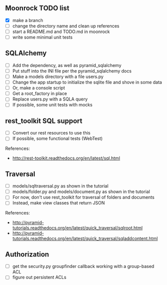 ## Moonrock TODO list

- [X] make a branch
- [ ] change the directory name and clean up references
- [ ] start a README.md and TODO.md in moonrock
- [ ] write some minimal unit tests

## SQLAlchemy

- [ ] Add the dependency, as well as pyramid_sqlalchemy
- [ ] Put stuff into the INI file per the pyramid_sqlalchemy docs
- [ ] Make a models directory with a file users.py
- [ ] Change the app startup to initialize the sqlite file and shove in some data
- [ ] Or, make a console script
- [ ] Get a root_factory in place
- [ ] Replace users.py with a SQLA query
- [ ] If possible, some unit tests with mocks

## rest_toolkit SQL support

- [ ] Convert our rest resources to use this
- [ ] If possible, some functional tests (WebTest)

References:
* http://rest-toolkit.readthedocs.org/en/latest/sql.html

## Traversal

- [ ] models/sqltraversal.py as shown in the tutorial
- [ ] models/folder.py and models/document.py as shown in the tutorial
- [ ] For now, don't use rest_toolkit for traversal of folders and documents
- [ ] Instead, make view classes that return JSON

References:
* http://pyramid-tutorials.readthedocs.org/en/latest/quick_traversal/sqlroot.html
* http://pyramid-tutorials.readthedocs.org/en/latest/quick_traversal/sqladdcontent.html

## Authorization

- [ ] get the security.py groupfinder callback working with a group-based ACL
- [ ] figure out persistent ACLs
